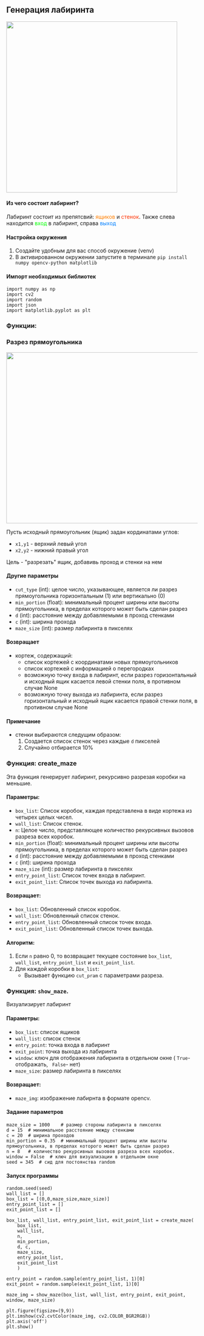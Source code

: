 ## Генерация лабиринта 

<img src="https://i.imgur.com/fTDcjB3.png" width="450" height="450">


#### Из чего состоит лабиринт?
Лабиринт состоит из препятсвий: <span style="color:rgb(255,127,0)">ящиков</span> и <span  style="color:rgb(255,50,0)">стенок</span>.
Также слева находится <span style="color:rgb(0,255,0)">вход</span> в лабиринт,
справа <span style="color:rgb(0,127,255)">выход</span>

#### Настройка окружения

1. Создайте удобным для вас способ окружение (venv)
2. В активированном окружении запустите в терминале
`pip install numpy opencv-python matplotlib`

#### Импорт необходимых библиотек

```
import numpy as np
import cv2
import random
import json
import matplotlib.pyplot as plt
```

### Функции:


### Разрез прямоугольника 

<img src="https://i.imgur.com/26djpRo.png" width="650" height="450">

Пусть исходный прямоугольник (ящик) задан кординатами углов: 

- `x1,y1` - верхний левый угол
- `x2,y2` - нижний правый угол

Цель - "разрезать" ящик, добавивь проход и стенки на нем 

#### Другие параметры
- `cut_type` (int): целое число, указывающее, является ли разрез прямоугольника горизонтальным (1) или вертикально (0)
- `min_portion` (float): минимальный процент ширины или высоты прямоугольника, в пределах которого может быть сделан разрез 
- `d` (int): расстояние между добавляемыми в проход стенками 
- `c` (int): ширина прохода
- `maze_size` (int): размер лабиринта в пикселях 

#### Возвращает
- кортеж, содержащий:
  - список кортежей с координатами новых прямоугольников
  - список кортежей с информацией о перегородках
  - возможную точку входа в лабиринт, если разрез горизонтальный и исходный ящик касается левой стенки поля, в противном случае None
  - возможную точку выхода из лабиринта, если разрез горизонтальный и исходный ящик касается правой стенки поля, в противном случае None

#### Примечание
- стенки выбираются следущим образом: 
  1. Создается список стенок через каждые `d` пикселей 
  2. Случайно отбирается 10%
 

### Функция: create_maze

Эта функция генерирует лабиринт, рекурсивно разрезая коробки на меньшие.

#### Параметры:

- `box_list`: Список коробок, каждая представлена в виде кортежа из четырех целых чисел.
- `wall_list`: Список стенок.
- `n`: Целое число, представляющее количество рекурсивных вызовов разреза всех коробок.
- `min_portion` (float): минимальный процент ширины или высоты прямоугольника, в пределах которого может быть сделан разрез 
- `d` (int): расстояние между добавляемыми в проход стенками 
- `c` (int): ширина прохода
- `maze_size` (int): размер лабиринта в пикселях 
- `entry_point_list`: Список точек входа в лабиринт.
- `exit_point_list`: Список точек выхода из лабиринта.

#### Возвращает:

- `box_list`: Обновленный список коробок.
- `wall_list`: Обновленный список стенок.
- `entry_point_list`: Обновленный список точек входа.
- `exit_point_list`: Обновленный список точек выхода.

#### Алгоритм:

1. Если `n` равно 0, то возвращает текущее состояние `box_list`, `wall_list`, `entry_point_list` и `exit_point_list`.
2. Для каждой коробки в `box_list`:
   - Вызывает функцию `cut_pram` с параметрами разреза.
  

### Функция: `show_maze`.

Визуализирует лабиринт 

#### Параметры: 

- `box_list`: список ящиков
- `wall_list`: список стенок
- `entry_point`: точка входа в лабиринт
- `exit_point`: точка выхода из лабиринта
- `window`: ключ для отображения лабиринта в отдельном окне ( `True`- отображать, ` False`- нет)
- `maze_size`: размер лабиринта в пикселях 

#### Возвращает:

- `maze_img`: изображение лабирнта в формате opencv.

#### Задание параметров

```
maze_size = 1000    # размер стороны лабиринта в пикселях 
d = 15  # минимальное расстояние между стенками 
c = 20  # ширина проходов
min_portion = 0.35  # минимальный процент ширины или высоты прямоугольника, в пределах которого может быть сделан разрез 
n = 8   # количество рекурсивных вызовов разреза всех коробок.
window = False  # ключ для визуализации в отдельном окне 
seed = 345  # сид для постоянства random
```

#### Запуск программы 

```
random.seed(seed)
wall_list = []
box_list = [(0,0,maze_size,maze_size)]
entry_point_list = []
exit_point_list = []

box_list, wall_list, entry_point_list, exit_point_list = create_maze(
    box_list,
    wall_list,
    n,
    min_portion,
    d, c,
    maze_size,
    entry_point_list,
    exit_point_list
    )

entry_point = random.sample(entry_point_list, 1)[0]
exit_point = random.sample(exit_point_list, 1)[0]

maze_img = show_maze(box_list, wall_list, entry_point, exit_point, window, maze_size)
```


```
plt.figure(figsize=(9,9))
plt.imshow(cv2.cvtColor(maze_img, cv2.COLOR_BGR2RGB))
plt.axis('off')
plt.show()
```
